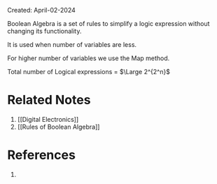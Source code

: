 Created: April-02-2024

Boolean Algebra is a set of rules to simplify a logic expression without changing its functionality.

It is used when number of variables are less.

For higher number of variables we use the Map method.

Total number of Logical expressions = $\Large 2^{2^n}$

# Related Notes

1. [[Digital Electronics]]
2. [[Rules of Boolean Algebra]]
# References

1. 